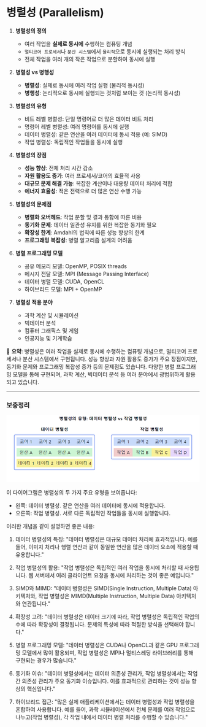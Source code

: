 # 병렬성 (Parallelism)


1. **병렬성의 정의**
    - 여러 작업을 **실제로 동시에** 수행하는 컴퓨팅 개념
    - `멀티코어 프로세서`나 `분산 시스템`에서 `물리적`으로 동시에 실행되는 처리 방식
    - 전체 작업을 여러 개의 작은 작업으로 분할하여 동시에 실행


2. **병렬성 vs 병행성**
    - **병렬성**: 실제로 동시에 여러 작업 실행 (물리적 동시성)
    - **병행성**: 논리적으로 동시에 실행되는 것처럼 보이는 것 (논리적 동시성)


3. **병렬성의 유형**
    - 비트 레벨 병렬성: 단일 명령어로 더 많은 데이터 비트 처리
    - 명령어 레벨 병렬성: 여러 명령어를 동시에 실행
    - 데이터 병렬성: 같은 연산을 여러 데이터에 동시 적용 (예: SIMD)
    - 작업 병렬성: 독립적인 작업들을 동시에 실행


4. **병렬성의 장점**
    - **성능 향상**: 전체 처리 시간 감소
    - **자원 활용도 증가**: 여러 프로세서/코어의 효율적 사용
    - **대규모 문제 해결 가능**: 복잡한 계산이나 대용량 데이터 처리에 적합
    - **에너지 효율성**: 적은 전력으로 더 많은 연산 수행 가능


5. **병렬성의 문제점**
    - **병렬화 오버헤드**: 작업 분할 및 결과 통합에 따른 비용
    - **동기화 문제**: 데이터 일관성 유지를 위한 복잡한 동기화 필요
    - **확장성 한계**: Amdahl의 법칙에 따른 성능 향상의 한계
    - **프로그래밍 복잡성**: 병렬 알고리즘 설계의 어려움


6. **병렬 프로그래밍 모델**
    - 공유 메모리 모델: OpenMP, POSIX threads
    - 메시지 전달 모델: MPI (Message Passing Interface)
    - 데이터 병렬 모델: CUDA, OpenCL
    - 하이브리드 모델: MPI + OpenMP


7. **병렬성 적용 분야**
    - 과학 계산 및 시뮬레이션
    - 빅데이터 분석
    - 컴퓨터 그래픽스 및 게임
    - 인공지능 및 기계학습


📌 **요약**: 병렬성은 여러 작업을 실제로 동시에 수행하는 컴퓨팅 개념으로, 멀티코어 프로세서나 분산 시스템에서 구현됩니다. 성능 향상과 자원 활용도 증가가 주요 장점이지만, 동기화 문제와 프로그래밍 복잡성 증가 등의 문제점도 있습니다. 다양한 병렬 프로그래밍 모델을 통해 구현되며, 과학 계산, 빅데이터 분석 등 여러 분야에서 광범위하게 활용되고 있습니다.

___
### 보충정리


![img.png](데이터_작업_병렬성.png)


이 다이어그램은 병렬성의 두 가지 주요 유형을 보여줍니다:
- 왼쪽: 데이터 병렬성. 같은 연산을 여러 데이터에 동시에 적용합니다.
- 오른쪽: 작업 병렬성. 서로 다른 독립적인 작업들을 동시에 실행합니다.

이러한 개념을 같이 설명하면 좋은 내용:

1. 데이터 병렬성의 특징:
   "데이터 병렬성은 대규모 데이터 처리에 효과적입니다. 예를 들어, 이미지 처리나 행렬 연산과 같이 동일한 연산을 많은 데이터 요소에 적용할 때 유용합니다."

2. 작업 병렬성의 활용:
   "작업 병렬성은 독립적인 여러 작업을 동시에 처리할 때 사용됩니다. 웹 서버에서 여러 클라이언트 요청을 동시에 처리하는 것이 좋은 예입니다."

3. SIMD와 MIMD:
   "데이터 병렬성은 SIMD(Single Instruction, Multiple Data) 아키텍처와, 작업 병렬성은 MIMD(Multiple Instruction, Multiple Data) 아키텍처와 연관됩니다."

4. 확장성 고려:
   "데이터 병렬성은 데이터 크기에 따라, 작업 병렬성은 독립적인 작업의 수에 따라 확장성이 결정됩니다. 문제의 특성에 따라 적절한 방식을 선택해야 합니다."

5. 병렬 프로그래밍 모델:
   "데이터 병렬성은 CUDA나 OpenCL과 같은 GPU 프로그래밍 모델에서 많이 활용되며, 작업 병렬성은 MPI나 멀티스레딩 라이브러리를 통해 구현되는 경우가 많습니다."

6. 동기화 이슈:
   "데이터 병렬성에서는 데이터 의존성 관리가, 작업 병렬성에서는 작업 간 의존성 관리가 주요 동기화 이슈입니다. 이를 효과적으로 관리하는 것이 성능 향상의 핵심입니다."

7. 하이브리드 접근:
   "많은 실제 애플리케이션에서는 데이터 병렬성과 작업 병렬성을 혼합하여 사용합니다. 예를 들어, 과학 시뮬레이션에서 전체 문제를 여러 작업으로 나누고(작업 병렬성), 각 작업 내에서 데이터 병렬 처리를 수행할 수 있습니다."
